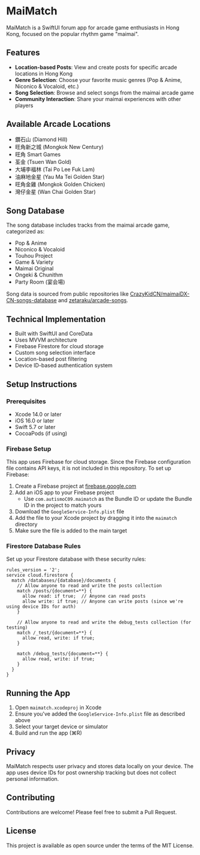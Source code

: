# MaiMatch

MaiMatch is a SwiftUI forum app for arcade game enthusiasts in Hong Kong, focused on the popular rhythm game "maimai".

## Features

- **Location-based Posts**: View and create posts for specific arcade locations in Hong Kong
- **Genre Selection**: Choose your favorite music genres (Pop & Anime, Niconico & Vocaloid, etc.)
- **Song Selection**: Browse and select songs from the maimai arcade game
- **Community Interaction**: Share your maimai experiences with other players

## Available Arcade Locations

- 鑽石山 (Diamond Hill)
- 旺角新之城 (Mongkok New Century)
- 旺角 Smart Games
- 荃金 (Tsuen Wan Gold)
- 大埔李福林 (Tai Po Lee Fuk Lam)
- 油麻地金星 (Yau Ma Tei Golden Star)
- 旺角金雞 (Mongkok Golden Chicken)
- 灣仔金星 (Wan Chai Golden Star)

## Song Database

The song database includes tracks from the maimai arcade game, categorized as:

- Pop & Anime
- Niconico & Vocaloid
- Touhou Project
- Game & Variety
- Maimai Original
- Ongeki & Chunithm
- Party Room (宴会場)

Song data is sourced from public repositories like [CrazyKidCN/maimaiDX-CN-songs-database](https://github.com/CrazyKidCN/maimaiDX-CN-songs-database) and [zetaraku/arcade-songs](https://github.com/zetaraku/arcade-songs).

## Technical Implementation

- Built with SwiftUI and CoreData
- Uses MVVM architecture
- Firebase Firestore for cloud storage
- Custom song selection interface
- Location-based post filtering
- Device ID-based authentication system

## Setup Instructions

### Prerequisites

- Xcode 14.0 or later
- iOS 16.0 or later
- Swift 5.7 or later
- CocoaPods (if using)

### Firebase Setup

This app uses Firebase for cloud storage. Since the Firebase configuration file contains API keys, it is not included in this repository. To set up Firebase:

1. Create a Firebase project at [firebase.google.com](https://firebase.google.com)
2. Add an iOS app to your Firebase project
   - Use `com.autismoC09.maimatch` as the Bundle ID or update the Bundle ID in the project to match yours
3. Download the `GoogleService-Info.plist` file
4. Add the file to your Xcode project by dragging it into the `maimatch` directory
5. Make sure the file is added to the main target

### Firestore Database Rules

Set up your Firestore database with these security rules:

```
rules_version = '2';
service cloud.firestore {
  match /databases/{database}/documents {
    // Allow anyone to read and write the posts collection
    match /posts/{document=**} {
      allow read: if true;  // Anyone can read posts
      allow write: if true; // Anyone can write posts (since we're using device IDs for auth)
    }

    // Allow anyone to read and write the debug_tests collection (for testing)
    match /_test/{document=**} {
      allow read, write: if true;
    }

    match /debug_tests/{document=**} {
      allow read, write: if true;
    }
  }
}
```

## Running the App

1. Open `maimatch.xcodeproj` in Xcode
2. Ensure you've added the `GoogleService-Info.plist` file as described above
3. Select your target device or simulator
4. Build and run the app (⌘R)

## Privacy

MaiMatch respects user privacy and stores data locally on your device. The app uses device IDs for post ownership tracking but does not collect personal information.

## Contributing

Contributions are welcome! Please feel free to submit a Pull Request.

## License

This project is available as open source under the terms of the MIT License.
